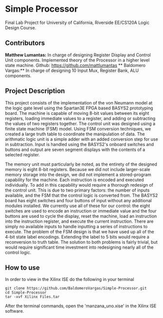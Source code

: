 # Simple Processor

Final Lab Project for University of California, Riverside EE/CS120A Logic Design Course. 

## Contributors
**Matthew Lumantas:** In charge of designing Register Display and Control Unit components. Implemented theory of the Processor in a higher level state machine. Github: https://github.com/mattlumantas 
** Baldomero Vargas:** In charge of designing 10 Input Mux, Register Bank, ALU components.

## Project Description
This project consists of the implementation of the von Neumann model at the logic gate level using the Spartan3E FPGA based BASYS2 prototyping board. The machine is capable of moving 8-bit values between its eight registers, loading immediate values to a register, and adding or subtracting the values of two registers together. The control unit was designed using a finite state machine (FSM) model. Using FSM conversion techniques, we created a large truth table to coordinate the manipulation of data. The arithmatic logic unit is a simple adder with an added conversion step for use in subtraction. Input is handled using the BASYS2's onboard switches and buttons and output are seven segment displays with the contents of a selected register.

The memory unit must particularly be noted, as the entirety of the designed memory is eight 8-bit registers. Because we did not include larger-scale memory storage into the design, we did not implement a stored-program capability for the machine. Each instruction is encoded and executed individually. To add in this capability would require a thorough redesign of the control unit. This is due to two primary factors: the number of inputs available, and the FSM that the control logic is converted from. The BASYS2 board has eight switches and four buttons of input without any additional modules installed. We currently use all of these for our control: the eight switches are used to encode an instruction or immediate value and the four buttons are used to cycle the display, reset the machine, load an instruction into the instruction register, and execute the current instruction. There are simply no available inputs to handle inputting a series of instructions to execute. The problem of the FSM design is that we have used up all of the 4-bit state label encodings. Extending the label to 5 bits would require a reconversion to truth table. The solution to both problems is fairly trivial, but would require significant time investment into redesigning nearly all of the control logic.

## How to use

In order to view in the Xilinx ISE do the following in your terminal

````
git clone https://github.com/BaldomeroVargas/Simple-Processor.git
cd Simple-Processor
tar -xvf Xilinx Files.tar
````

After the terminal commands, open the 'manzana_uno.xise' in the Xilinx ISE software.
